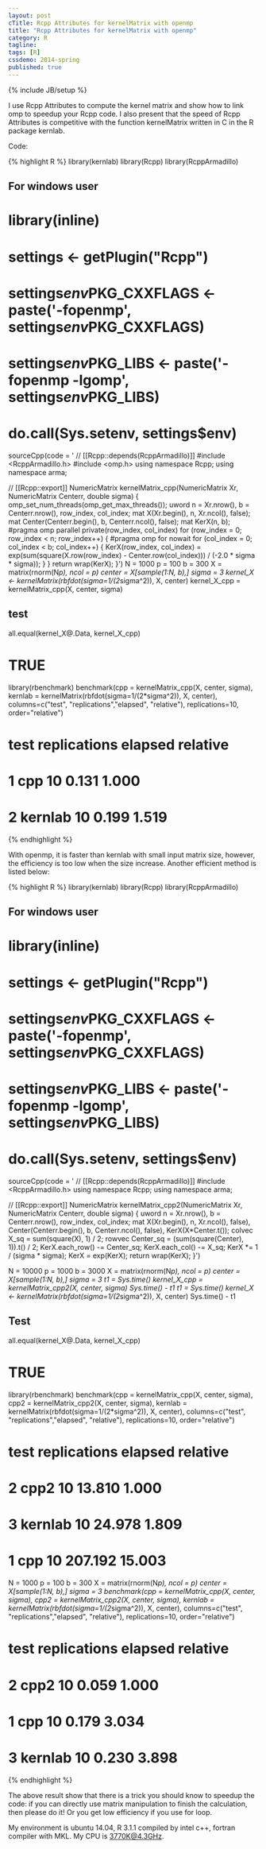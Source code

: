 ```yaml
---
layout: post
cTitle: Rcpp Attributes for kernelMatrix with openmp
title: "Rcpp Attributes for kernelMatrix with openmp"
category: R
tagline:
tags: [R]
cssdemo: 2014-spring
published: true
---
```

{% include JB/setup %}

I use Rcpp Attributes to compute the kernel matrix and show how to link omp to speedup your Rcpp code. I also present that the speed of Rcpp Attributes is competitive with the function kernelMatrix written in C in the R package kernlab.

<!-- more -->

Code:

{% highlight R %}
library(kernlab)
library(Rcpp)
library(RcppArmadillo)
## For windows user
# library(inline)
# settings <- getPlugin("Rcpp")
# settings$env$PKG_CXXFLAGS <- paste('-fopenmp', settings$env$PKG_CXXFLAGS)
# settings$env$PKG_LIBS <- paste('-fopenmp -lgomp', settings$env$PKG_LIBS)
# do.call(Sys.setenv, settings$env)
sourceCpp(code = '
// [[Rcpp::depends(RcppArmadillo)]]
#include <RcppArmadillo.h>
#include <omp.h>
using namespace Rcpp;
using namespace arma;

// [[Rcpp::export]]
NumericMatrix kernelMatrix_cpp(NumericMatrix Xr, NumericMatrix Centerr, double sigma) {
  omp_set_num_threads(omp_get_max_threads());
  uword n = Xr.nrow(), b = Centerr.nrow(), row_index, col_index;
  mat X(Xr.begin(), n, Xr.ncol(), false);
  mat Center(Centerr.begin(), b, Centerr.ncol(), false);
  mat KerX(n, b);
  #pragma omp parallel private(row_index, col_index)
  for (row_index = 0; row_index < n; row_index++)
  {
    #pragma omp for nowait
    for (col_index = 0; col_index < b; col_index++)
    {
      KerX(row_index, col_index) = exp(sum(square(X.row(row_index)
        - Center.row(col_index))) / (-2.0 * sigma * sigma));
    }
  }
    return wrap(KerX);
}')
N = 1000
p = 100
b = 300
X = matrix(rnorm(N*p), ncol = p)
center = X[sample(1:N, b),]
sigma = 3
kernel_X <- kernelMatrix(rbfdot(sigma=1/(2*sigma^2)), X, center)
kernel_X_cpp = kernelMatrix_cpp(X, center, sigma)
## test
all.equal(kernel_X@.Data, kernel_X_cpp)
# TRUE

library(rbenchmark)
benchmark(cpp = kernelMatrix_cpp(X, center, sigma),
  kernlab = kernelMatrix(rbfdot(sigma=1/(2*sigma^2)), X, center),
  columns=c("test", "replications","elapsed", "relative"), replications=10, order="relative")
#      test replications elapsed relative
# 1     cpp           10   0.131    1.000
# 2 kernlab           10   0.199    1.519
{% endhighlight %}

With openmp, it is faster than kernlab with small input matrix size, however, the efficiency is too low when the size increase. Another efficient method is listed below:

{% highlight R %}
library(kernlab)
library(Rcpp)
library(RcppArmadillo)
## For windows user
# library(inline)
# settings <- getPlugin("Rcpp")
# settings$env$PKG_CXXFLAGS <- paste('-fopenmp', settings$env$PKG_CXXFLAGS)
# settings$env$PKG_LIBS <- paste('-fopenmp -lgomp', settings$env$PKG_LIBS)
# do.call(Sys.setenv, settings$env)
sourceCpp(code = '
// [[Rcpp::depends(RcppArmadillo)]]
#include <RcppArmadillo.h>
using namespace Rcpp;
using namespace arma;

// [[Rcpp::export]]
NumericMatrix kernelMatrix_cpp2(NumericMatrix Xr, NumericMatrix Centerr, double sigma) {
  uword n = Xr.nrow(), b = Centerr.nrow(), row_index, col_index;
  mat X(Xr.begin(), n, Xr.ncol(), false),
      Center(Centerr.begin(), b, Centerr.ncol(), false),
      KerX(X*Center.t());
  colvec X_sq = sum(square(X), 1) / 2;
  rowvec Center_sq = (sum(square(Center), 1)).t() / 2;
  KerX.each_row() -= Center_sq;
  KerX.each_col() -= X_sq;
  KerX *= 1 / (sigma * sigma);
  KerX = exp(KerX);
  return wrap(KerX);
}')

N = 10000
p = 1000
b = 3000
X = matrix(rnorm(N*p), ncol = p)
center = X[sample(1:N, b),]
sigma = 3
t1 = Sys.time()
kernel_X_cpp = kernelMatrix_cpp2(X, center, sigma)
 Sys.time() - t1
 t1 = Sys.time()
kernel_X <- kernelMatrix(rbfdot(sigma=1/(2*sigma^2)), X, center)
Sys.time() - t1
## Test
all.equal(kernel_X@.Data, kernel_X_cpp)
# TRUE

library(rbenchmark)
benchmark(cpp = kernelMatrix_cpp(X, center, sigma),
          cpp2 = kernelMatrix_cpp2(X, center, sigma),
          kernlab = kernelMatrix(rbfdot(sigma=1/(2*sigma^2)), X, center),
          columns=c("test", "replications","elapsed", "relative"), replications=10, order="relative")
#      test replications elapsed relative
# 2    cpp2           10  13.810    1.000
# 3 kernlab           10  24.978    1.809
# 1     cpp           10 207.192   15.003

N = 1000
p = 100
b = 300
X = matrix(rnorm(N*p), ncol = p)
center = X[sample(1:N, b),]
sigma = 3
benchmark(cpp = kernelMatrix_cpp(X, center, sigma),
          cpp2 = kernelMatrix_cpp2(X, center, sigma),
          kernlab = kernelMatrix(rbfdot(sigma=1/(2*sigma^2)), X, center),
          columns=c("test", "replications","elapsed", "relative"), replications=10, order="relative")
#      test replications elapsed relative
# 2    cpp2           10   0.059    1.000
# 1     cpp           10   0.179    3.034
# 3 kernlab           10   0.230    3.898
{% endhighlight %}

The above result show that there is a trick you should know to speedup the code: if you can directly use matrix manipulation to finish the calculation, then please do it! Or you get low efficiency if you use for loop.

My environment is ubuntu 14.04, R 3.1.1 compiled by intel c++, fortran compiler with MKL. My CPU is 3770K@4.3GHz.

